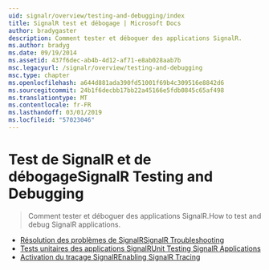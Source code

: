 ```yaml
---
uid: signalr/overview/testing-and-debugging/index
title: SignalR test et débogage | Microsoft Docs
author: bradygaster
description: Comment tester et déboguer des applications SignalR.
ms.author: bradyg
ms.date: 09/19/2014
ms.assetid: 437f6dec-ab4b-4d12-af71-e8ab028aab7b
msc.legacyurl: /signalr/overview/testing-and-debugging
msc.type: chapter
ms.openlocfilehash: a644d881ada390fd51001f69b4c309516e8842d6
ms.sourcegitcommit: 24b1f6decbb17bb22a45166e5fdb0845c65af498
ms.translationtype: MT
ms.contentlocale: fr-FR
ms.lasthandoff: 03/01/2019
ms.locfileid: "57023046"
---
```

<a name="signalr-testing-and-debugging"></a><span data-ttu-id="d872c-103">Test de SignalR et de débogage</span><span class="sxs-lookup"><span data-stu-id="d872c-103">SignalR Testing and Debugging</span></span>
====================
> <span data-ttu-id="d872c-104">Comment tester et déboguer des applications SignalR.</span><span class="sxs-lookup"><span data-stu-id="d872c-104">How to test and debug SignalR applications.</span></span>


- [<span data-ttu-id="d872c-105">Résolution des problèmes de SignalR</span><span class="sxs-lookup"><span data-stu-id="d872c-105">SignalR Troubleshooting</span></span>](troubleshooting.md)
- [<span data-ttu-id="d872c-106">Tests unitaires des applications SignalR</span><span class="sxs-lookup"><span data-stu-id="d872c-106">Unit Testing SignalR Applications</span></span>](unit-testing-signalr-applications.md)
- [<span data-ttu-id="d872c-107">Activation du traçage SignalR</span><span class="sxs-lookup"><span data-stu-id="d872c-107">Enabling SignalR Tracing</span></span>](enabling-signalr-tracing.md)
